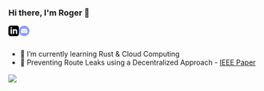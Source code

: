 ### Hi there, I'm Roger 👋

<a href="https://www.linkedin.com/in/roger-coll-5084a8170/">
  <img align="left" alt="Roger's Linkedin" width="21px" src="https://raw.githubusercontent.com/rogercoll/rogercoll/master/assets/logo-linkedin.svg" />
</a>

</a>
<a href="https://discord.gg/6zvZXw">
  <img align="left" alt="Rogers's Discord" width="21px" src="https://raw.githubusercontent.com/rogercoll/rogercoll/master/assets/discord-round.svg" />
</a>

<br />
<br />

- 🌱 I’m currently learning Rust & Cloud Computing
- 📝 Preventing Route Leaks using a Decentralized Approach - [IEEE Paper](https://ieeexplore.ieee.org/document/9142712)


<a href="https://github.com/anuraghazra/github-readme-stats">
  <!-- Change the `github-readme-stats.anuraghazra1.vercel.app` to `github-readme-stats.vercel.app`  -->
  <img align="center" src="https://github-readme-stats.anuraghazra1.vercel.app/api/top-langs/?username=rogercoll&hide=javascript,html&layout=compact&theme=highcontrast" />
</a>
